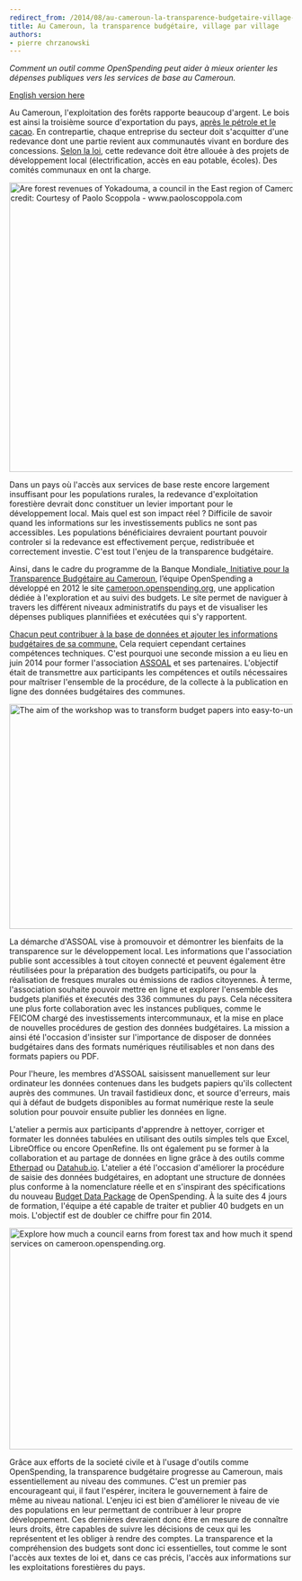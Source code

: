 ```yaml
---
redirect_from: /2014/08/au-cameroun-la-transparence-budgetaire-village-par-village/
title: Au Cameroun, la transparence budgétaire, village par village
authors:
- pierre chrzanowski
---
```

<p dir="ltr"><em>Comment un outil comme OpenSpending peut aider à mieux orienter les dépenses publiques vers les services de base au Cameroun.</em>

<p dir="ltr"><a href="http://openspending.okblogfarm.org/?p=1888" target="_blank">English version here</a>

<p dir="ltr">Au Cameroun, l'exploitation des forêts rapporte beaucoup d'argent. Le bois est ainsi la troisième source d'exportation du pays, <a href="http://atlas.media.mit.edu/explore/tree_map/hs/export/cmr/all/show/2010/" target="_blank">après le pétrole et le cacao</a>. En contrepartie, chaque entreprise du secteur doit s'acquitter d'une redevance dont une partie revient aux communautés vivant en bordure des concessions. <a href="http://www.droit-afrique.com/images/textes/Cameroun/Cameroun%20-%20Loi%20foret.pdf" target="_blank">Selon la loi</a>, cette redevance doit être allouée à des projets de développement local (électrification, accès en eau potable, écoles). Des comités communaux en ont la charge.

<a href="{{ site.baseurl }}/img/blog/2014/08/Yokadouma.jpg"><img title="Les revenus forestiers de Yokadouma, communes de l'Est du Cameroun,  sont-ils investis dans les services de base ? Crédit photo : Avec l'aimable autorisation de Paolo Scoppola - www.paoloscoppola.com" alt="Are forest revenues of Yokadouma, a council in the East region of Cameroon, invested in basic services? Image credit: Courtesy of Paolo Scoppola - www.paoloscoppola.com" src="{{ site.baseurl }}/img/blog/2014/08/Yokadouma.jpg" width="800" height="515" /></a>

<p dir="ltr">Dans un pays où l'accès aux services de base reste encore largement insuffisant pour les populations rurales, la redevance d'exploitation forestière devrait donc constituer un levier important pour le développement local. Mais quel est son impact réel ? Difficile de savoir quand les informations sur les investissements publics ne sont pas accessibles. Les populations bénéficiaires devraient pourtant pouvoir controler si la redevance est effectivement perçue, redistribuée et correctement investie. C'est tout l'enjeu de la transparence budgétaire.

<p dir="ltr">Ainsi, dans le cadre du programme de la Banque Mondiale,<a href="http://www.banquemondiale.org/fr/news/feature/2013/04/15/budget-transparency-initiative-makes-officials-accountable-to-citizens" target="_blank"> Initiative pour la Transparence Budgétaire au Cameroun</a>, l’équipe OpenSpending a développé en 2012 le site <a href="http://cameroon.openspending.org/fr/" target="_blank">cameroon.openspending.org</a>, une application dédiée à l'exploration et au suivi des budgets. Le site permet de naviguer à travers les différent niveaux administratifs du pays et de visualiser les dépenses publiques plannifiées et exécutées qui s'y rapportent.

<p dir="ltr"><a href="http://cameroon.openspending.org/fr/contribute.html" target="_blank">Chacun peut contribuer à la base de données et ajouter les informations budgétaires de sa commune.</a> Cela requiert cependant certaines compétences techniques. C'est pourquoi une seconde mission a eu lieu en juin 2014 pour former l'association <a href="http://www.assoal.org/">ASSOAL</a> et ses partenaires. L'objectif était de transmettre aux participants les compétences et outils nécessaires pour maîtriser l'ensemble de la procédure, de la collecte à la publication en ligne des données budgétaires des communes.

<p dir="ltr"><a href="{{ site.baseurl }}/img/blog/2014/08/OpenSpendingCameroon.png"><img title="Objectif de l'atelier : transformer des budgets papiers en informations facilement compréhensibles et disponibles en ligne." alt="The aim of the workshop was to transform budget papers into easy-to-understand online information. " src="{{ site.baseurl }}/img/blog/2014/08/OpenSpendingCameroon.png" width="800" height="400" /></a>

<p dir="ltr">La démarche d'ASSOAL vise à promouvoir et démontrer les bienfaits de la transparence sur le développement local. Les informations que l'association publie sont accessibles à tout citoyen connecté et peuvent également être réutilisées pour la préparation des budgets participatifs, ou pour la réalisation de fresques murales ou émissions de radios citoyennes. À terme, l'association souhaite pouvoir mettre en ligne et explorer l'ensemble des budgets planifiés et éxecutés des 336 communes du pays. Cela nécessitera une plus forte collaboration avec les instances publiques, comme le FEICOM chargé des investissements intercommunaux, et la mise en place de nouvelles procédures de gestion des données budgétaires. La mission a ainsi été l'occasion d'insister sur l'importance de disposer de données budgétaires dans des formats numériques réutilisables et non dans des formats papiers ou PDF.

<p dir="ltr">Pour l'heure, les membres d'ASSOAL saisissent manuellement sur leur ordinateur les données contenues dans les budgets papiers qu'ils collectent auprès des communes. Un travail fastidieux donc, et source d'erreurs, mais qui à défaut de budgets disponibles au format numérique reste la seule solution pour pouvoir ensuite publier les données en ligne.

<p dir="ltr">L'atelier a permis aux participants d'apprendre à nettoyer, corriger et formater les données tabulées en utilisant des outils simples tels que Excel, LibreOffice ou encore OpenRefine. Ils ont également pu se former à la collaboration et au partage de données en ligne grâce à des outils comme <a href="https://pad.okfn.org/p/OpenSpendingCameroon" target="_blank">Etherpad</a> ou <a href="http://datahub.io/organization/openspending-cameroon" target="_blank">Datahub.io</a>. L'atelier a été l'occasion d'améliorer la procédure de saisie des données budgétaires, en adoptant une structure de données plus conforme à la nomenclature réelle et en s'inspirant des spécifications du nouveau <a href="https://github.com/openspending/budget-data-package/blob/master/specification.md" target="_blank">Budget Data Package</a> de OpenSpending. À la suite des 4 jours de formation, l'équipe a été capable de traiter et publier 40 budgets en un mois. L'objectif est de doubler ce chiffre pour fin 2014.

<p dir="ltr"><a href="{{ site.baseurl }}/img/blog/2014/08/redevanceforet.jpg"><img title="Sur cameroon.openspending.org explorez combien une commune reçoit en taxe forestière et combien elle dépense dans les services de base." alt="Explore how much a council earns from forest tax and how much it spends in basic services on cameroon.openspending.org." src="{{ site.baseurl }}/img/blog/2014/08/redevanceforet-1024x683.jpg" width="591" height="394" /></a>

<p dir="ltr">Grâce aux efforts de la societé civile et à l'usage d'outils comme OpenSpending, la transparence budgétaire progresse au Cameroun, mais essentiellement au niveau des communes. C'est un premier pas encourageant qui, il faut l'espérer, incitera le gouvernement à faire de même au niveau national. L'enjeu ici est bien d'améliorer le niveau de vie des populations en leur permettant de contribuer à leur propre développement. Ces dernières devraient donc être en mesure de connaître leurs droits, être capables de suivre les décisions de ceux qui les représentent et les obliger à rendre des comptes. La transparence et la compréhension des budgets sont donc ici essentielles, tout comme le sont l'accès aux textes de loi et, dans ce cas précis, l'accès aux informations sur les exploitations forestières du pays.

&nbsp;

&nbsp;

&nbsp;

